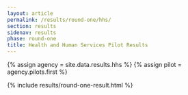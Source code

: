 ```yaml
---
layout: article
permalink: /results/round-one/hhs/
section: results
sidenav: results
phase: round-one
title: Health and Human Services Pilot Results
---
```


{% assign agency = site.data.results.hhs %}
{% assign pilot = agency.pilots.first %}

{% include results/round-one-result.html %}
